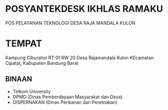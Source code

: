 # POSYANTEKDESK IKHLAS RAMAKU

POS PELAYANAN TEKNOLOGI DESA RAJA MANDALA KULON

# TEMPAT

Kampung Ciburahol RT 01 RW 20 Desa Rajamandala Kulon KEcamatan Cipatat, Kabupaten Bandung Barat

## BINAAN

* Telkom University
* DPMD (Dinas Pemberdayaan Masyarakat dan Desa)
* DISPERNAKAN (Dinas Perikanan dan Peretnakan)
